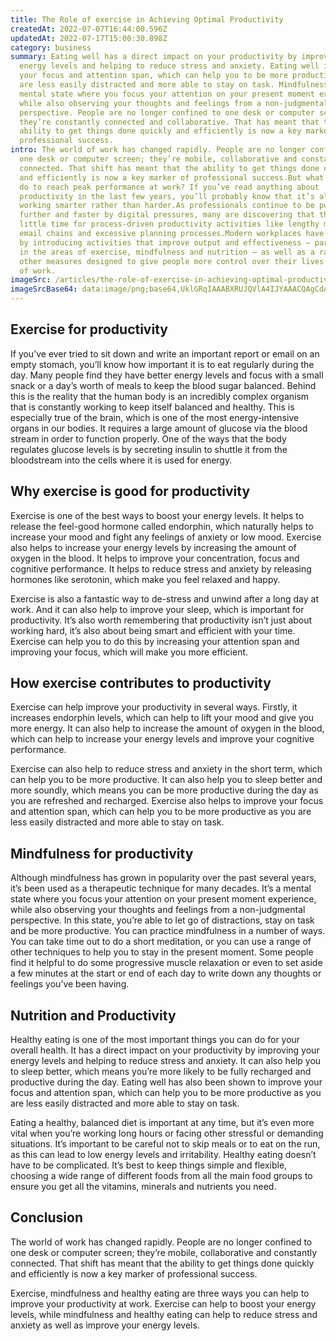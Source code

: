 ```yaml
---
title: The Role of exercise in Achieving Optimal Productivity
createdAt: 2022-07-07T16:44:00.596Z
updatedAt: 2022-07-17T15:00:30.898Z
category: business
summary: Eating well has a direct impact on your productivity by improving your
  energy levels and helping to reduce stress and anxiety. Eating well improves
  your focus and attention span, which can help you to be more productive as you
  are less easily distracted and more able to stay on task. Mindfulness is a
  mental state where you focus your attention on your present moment experience,
  while also observing your thoughts and feelings from a non-judgmental
  perspective. People are no longer confined to one desk or computer screen;
  they’re constantly connected and collaborative. That has meant that the
  ability to get things done quickly and efficiently is now a key marker of
  professional success.
intro: The world of work has changed rapidly. People are no longer confined to
  one desk or computer screen; they’re mobile, collaborative and constantly
  connected. That shift has meant that the ability to get things done quickly
  and efficiently is now a key marker of professional success.But what can you
  do to reach peak performance at work? If you’ve read anything about
  productivity in the last few years, you’ll probably know that it’s all about
  working smarter rather than harder.As professionals continue to be pushed
  further and faster by digital pressures, many are discovering that there is
  little time for process-driven productivity activities like lengthy meetings,
  email chains and excessive planning processes.Modern workplaces have responded
  by introducing activities that improve output and effectiveness — particularly
  in the areas of exercise, mindfulness and nutrition — as well as a range of
  other measures designed to give people more control over their lives outside
  of work.
imageSrc: /articles/the-role-of-exercise-in-achieving-optimal-productivity.png
imageSrcBase64: data:image/png;base64,UklGRqIAAABXRUJQVlA4IJYAAACQAgCdASoKAAoAAUAmJbACdDiANFuBjQ+Ii6vb4AD+1ir6HVlmmFzMZxM599Yn9Lt+tKLUVIYDkF/2i8W6asOov3mVrx8ClZPakHyCylZx6w2/ejgubD2vAe5pm9h+awtO5qTu/YLmaSFhbz9CXf/4exN8Iz6nvQP8qLNc0ExYF8Sv5KADsTrOPu//5s01/pqu8m/LwAA=
---
```


## Exercise for productivity

If you’ve ever tried to sit down and write an important report or email on an empty stomach, you’ll know how important it is to eat regularly during the day. Many people find they have better energy levels and focus with a small snack or a day’s worth of meals to keep the blood sugar balanced.
Behind this is the reality that the human body is an incredibly complex organism that is constantly working to keep itself balanced and healthy. This is especially true of the brain, which is one of the most energy-intensive organs in our bodies. It requires a large amount of glucose via the blood stream in order to function properly. One of the ways that the body regulates glucose levels is by secreting insulin to shuttle it from the bloodstream into the cells where it is used for energy.

## Why exercise is good for productivity

Exercise is one of the best ways to boost your energy levels. It helps to release the feel-good hormone called endorphin, which naturally helps to increase your mood and fight any feelings of anxiety or low mood. Exercise also helps to increase your energy levels by increasing the amount of oxygen in the blood. It helps to improve your concentration, focus and cognitive performance. It helps to reduce stress and anxiety by releasing hormones like serotonin, which make you feel relaxed and happy.

Exercise is also a fantastic way to de-stress and unwind after a long day at work. And it can also help to improve your sleep, which is important for productivity. It’s also worth remembering that productivity isn’t just about working hard, it’s also about being smart and efficient with your time. Exercise can help you to do this by increasing your attention span and improving your focus, which will make you more efficient.

## How exercise contributes to productivity

Exercise can help improve your productivity in several ways. Firstly, it increases endorphin levels, which can help to lift your mood and give you more energy. It can also help to increase the amount of oxygen in the blood, which can help to increase your energy levels and improve your cognitive performance.

Exercise can also help to reduce stress and anxiety in the short term, which can help you to be more productive. It can also help you to sleep better and more soundly, which means you can be more productive during the day as you are refreshed and recharged. Exercise also helps to improve your focus and attention span, which can help you to be more productive as you are less easily distracted and more able to stay on task.

## Mindfulness for productivity

Although mindfulness has grown in popularity over the past several years, it’s been used as a therapeutic technique for many decades. It’s a mental state where you focus your attention on your present moment experience, while also observing your thoughts and feelings from a non-judgmental perspective. In this state, you’re able to let go of distractions, stay on task and be more productive.
You can practice mindfulness in a number of ways. You can take time out to do a short meditation, or you can use a range of other techniques to help you to stay in the present moment. Some people find it helpful to do some progressive muscle relaxation or even to set aside a few minutes at the start or end of each day to write down any thoughts or feelings you’ve been having.

## Nutrition and Productivity

Healthy eating is one of the most important things you can do for your overall health. It has a direct impact on your productivity by improving your energy levels and helping to reduce stress and anxiety. It can also help you to sleep better, which means you’re more likely to be fully recharged and productive during the day. Eating well has also been shown to improve your focus and attention span, which can help you to be more productive as you are less easily distracted and more able to stay on task.

Eating a healthy, balanced diet is important at any time, but it’s even more vital when you’re working long hours or facing other stressful or demanding situations. It’s important to be careful not to skip meals or to eat on the run, as this can lead to low energy levels and irritability. Healthy eating doesn’t have to be complicated. It’s best to keep things simple and flexible, choosing a wide range of different foods from all the main food groups to ensure you get all the vitamins, minerals and nutrients you need.

## Conclusion

The world of work has changed rapidly. People are no longer confined to one desk or computer screen; they’re mobile, collaborative and constantly connected. That shift has meant that the ability to get things done quickly and efficiently is now a key marker of professional success.

Exercise, mindfulness and healthy eating are three ways you can help to improve your productivity at work. Exercise can help to boost your energy levels, while mindfulness and healthy eating can help to reduce stress and anxiety as well as improve your energy levels.
